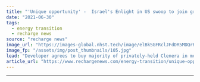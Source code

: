 ```yaml
---
title: "'Unique opportunity' -  Israel's Enlight in US swoop to join green power big league"
date: "2021-06-30"
tags: 
  - energy transition
  - recharge news
source: "recharge news"
image_url: "https://images-global.nhst.tech/image/elBkSGFRclJFdDR5MDQrR2VzbjJVY0ZWdzRxalpUdzRZVVUxVDdQSlhzST0=/nhst/binary/2af4911293d49e83b5a9ddb9cc5fe700"
image_fp: "/assets/img/post_thumbnails/105.jpg"
lead: "Developer agrees to buy majority of privately-held Clenera in move that ramps up solar and storage pipeline, and international presence"
article_url: "https://www.rechargenews.com/energy-transition/unique-opportunity-israels-enlight-in-us-swoop-to-join-green-power-big-league/2-1-1033218"
---
```


---
